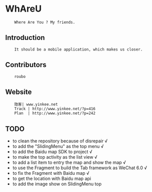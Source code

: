 # WhAreU

        Where Are You ? My friends.

## Introduction

        It should be a mobile application, which makes us closer.

## Contributors

        roubo

## Website

        隐客| www.yinkee.net
        Track | http://www.yinkee.net/?p=416
        Plan  | http://www.yinkee.net/?p=242


## TODO

   * to clean the repository because of disrepair √
   * to add the "SlidingMenu" as the top menu √
   * to add the Baidu map SDK to project √
   * to make the top activity as the list view √
   * to add a list item to entry the map and show the map √
   * to use the Fragment to build the Tab framework as WeChat 6.0 √
   * to fix the Fragment with Baidu map √
   * to get the location with Baidu map api
   * to add the image show on SlidingMenu top
